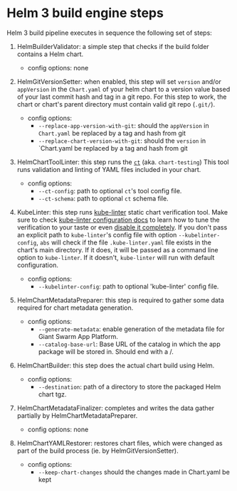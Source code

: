 # Helm 3 build engine steps

Helm 3 build pipeline executes in sequence the following set of steps:

1. HelmBuilderValidator: a simple step that checks if the build folder contains a Helm chart.
    - config options: none
2. HelmGitVersionSetter: when enabled, this step will set `version` and/or `appVersion` in the `Chart.yaml`
   of your helm chart to a version value based of your last commit hash and tag in a git repo. For this step to work,
   the chart or chart's parent directory must contain valid git repo (`.git/`).
    - config options:
        - `--replace-app-version-with-git`:
          should the `appVersion` in `Chart.yaml` be replaced by a tag and hash from git
        - `--replace-chart-version-with-git`:
          should the `version` in `Chart.yaml be replaced by a tag and hash from git
3. HelmChartToolLinter: this step runs the [`ct`](https://github.com/helm/chart-testing) (aka. `chart-testing`)
   This tool runs validation and linting of YAML files included in your chart.
    - config options:
        - `--ct-config`:
          path to optional `ct`'s tool config file.
        - `--ct-schema`:
          path to optional `ct` schema file.
4. KubeLinter: this step runs [kube-linter](https://docs.kubelinter.io/) static chart verification tool. Make sure to
   check [kube-linter configuration docs](https://docs.kubelinter.io/#/configuring-kubelinter)
   to learn how to tune the verification to your taste or even
   [disable it completely](https://docs.kubelinter.io/#/configuring-kubelinter?id=disable-all-default-checks). If you
   don't pass an explicit path to `kube-linter`'s config file with option `--kubelinter-config`,
   `abs` will check if the file `.kube-linter.yaml` file exists in the chart's main directory. If it does, it will be
   passed as a command line option to `kube-linter`. If it doesn't,
   `kube-linter` will run with default configuration.
    - config options:
        - `--kubelinter-config`: path to optional 'kube-linter' config file.
5. HelmChartMetadataPreparer: this step is required to gather some data required for chart metadata generation.
    - config options:
        - `--generate-metadata`: enable generation of the metadata file for Giant Swarm App Platform.
        - `--catalog-base-url`: Base URL of the catalog in which the app package will be stored in. Should end with a /.

6. HelmChartBuilder: this step does the actual chart build using Helm.
    - config options:
        - `--destination`: path of a directory to store the packaged Helm chart tgz.
7. HelmChartMetadataFinalizer: completes and writes the data gather partially by HelmChartMetadataPreparer.
    - config options: none
8. HelmChartYAMLRestorer: restores chart files, which were changed as part of the build process (ie. by
   HelmGitVersionSetter).
    - config options:
        - `--keep-chart-changes` should the changes made in Chart.yaml be kept
